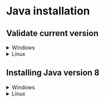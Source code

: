 # Java installation

## Validate current version
<details>
<summary>Windows</summary>

1. Open the Command Prompt
2. Type in the Command Prompt: ``java -version``
3. You should see that the output was approximately ``java version "1.8.0_XXX"...``. It is important that the Java version is version **1.8** (stands for Java 8)!
4. If the Java version isn't 1.8 (Java 8), please continue with the [next step](#installing-java-version-8).

</details>
<details>
<summary>Linux</summary>

WORK IN PROGRESS - CURRENTLY NOT AVAILABLE

</details>

## Installing Java version 8
<details>
<summary>Windows</summary>

1. Open the official [Java (Oracle) Website](https://www.java.com/en/download) with the browser of your choice
2. Download java
3. Open the file (name is approximately: jre-8uXXX-windows.exe)
4. Install Java
5. If the installation was successful, please repeat the [first step](#validate-current-version)

</details>
<details>
<summary>Linux</summary>

WORK IN PROGRESS - CURRENTLY NOT AVAILABLE

</details>